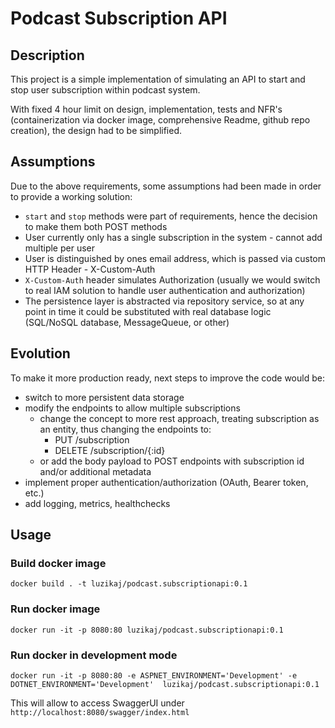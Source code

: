 # Podcast Subscription API

## Description

This project is a simple implementation of simulating an API to start and stop user subscription within podcast system.

With fixed 4 hour limit on design, implementation, tests and NFR's (containerization via docker image, comprehensive Readme, github repo creation), the design had to be simplified.

## Assumptions

Due to the above requirements, some assumptions had been made in order to provide a working solution:

* `start`  and `stop` methods were part of requirements, hence the decision to make them both POST methods
* User currently only has a single subscription in the system - cannot add multiple per user
* User is distinguished by ones email address, which is passed via custom HTTP Header - X-Custom-Auth
* `X-Custom-Auth` header simulates Authorization (usually we would switch to real IAM solution to handle user authentication and authorization)
* The persistence layer is abstracted via repository service, so at any point in time it could be substituted with real database logic (SQL/NoSQL database, MessageQueue, or other)

## Evolution

To make it more production ready, next steps to improve the code would be:

* switch to more persistent data storage
* modify the endpoints to allow multiple subscriptions
    * change the concept to more rest approach, treating subscription as an entity, thus changing the endpoints to:
        * PUT /subscription
        * DELETE /subscription/{:id}
    * or add the body payload to POST endpoints with subscription id and/or additional metadata
* implement proper authentication/authorization (OAuth, Bearer token, etc.)
* add logging, metrics, healthchecks

## Usage

### Build docker image

    docker build . -t luzikaj/podcast.subscriptionapi:0.1

### Run docker image

    docker run -it -p 8080:80 luzikaj/podcast.subscriptionapi:0.1

### Run docker in development mode
    docker run -it -p 8080:80 -e ASPNET_ENVIRONMENT='Development' -e DOTNET_ENVIRONMENT='Development'  luzikaj/podcast.subscriptionapi:0.1

This will allow to access SwaggerUI under `http://localhost:8080/swagger/index.html`
